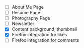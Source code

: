 - [ ] About Me Page
- [ ] Resume Page
- [ ] Photography Page
- [ ] Newsletter
- [X] Content background, thumbnail
- [X] Firefox integration for likes
- [ ] Firefox integration for comments
